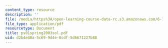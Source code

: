 ```yaml
---
content_type: resource
description: ''
file: /media/https%3A/open-learning-course-data-rc.s3.amazonaws.com/6-772-compound-semiconductor-devices-spring-2003/d2b4e48a5c699d4e0cdf5d6671227b88_ps01spring2003sol.pdf
file_type: application/pdf
resourcetype: Document
title: ps01spring2003sol.pdf
uid: d2b4e48a-5c69-9d4e-0cdf-5d6671227b88
---
```

